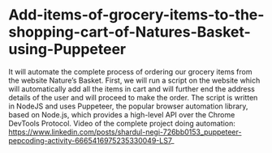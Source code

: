 # Add-items-of-grocery-items-to-the-shopping-cart-of-Natures-Basket-using-Puppeteer
It will automate the complete process of ordering our grocery items from the website Nature’s Basket. First, we will run a script on the website which will automatically add all the items in cart and will further end the address details of the user and will proceed to make the order. The script is written in NodeJS and uses Puppeteer, the popular browser automation library, based on Node.js, which provides a high-level API over the Chrome DevTools Protocol. Video of the complete project doing automation: https://www.linkedin.com/posts/shardul-negi-726bb0153_puppeteer-pepcoding-activity-6665416975235330049-LS7_
